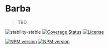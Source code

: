 # Barba

> TBD

![stability-stable](https://img.shields.io/badge/stability-stable-green.svg?style=flat-square)
[![Coverage Status](https://img.shields.io/coveralls/github/epicagency/barba/master.svg?style=flat-square)](https://travis-ci.com/epicagency/barba)
[![License](https://img.shields.io/badge/license-MIT-green.svg?style=flat-square)](https://gitlab.com/luruke/barba-next/blob/master/LICENSE)

[![NPM version](https://img.shields.io/npm/v/@barba/core.svg?style=flat-square)](https://www.npmjs.com/package/@barba/core)
[![NPM version](https://img.shields.io/npm/v/@barba/router.svg?style=flat-square)](https://www.npmjs.com/package/@barba/router)
